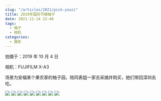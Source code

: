 ```yaml
---
slug: "/articles/2021/pick-youzi"
title: 2019年国庆节摘柚子
date: 2021-11-14 22:40
tags:
  - 柚子
  - 相机
categories:
  - 摄影
---
```


拍摄于：2019 年 10 月 4 日

相机：FUJIFILM X-A3

场景为安福某个果农家的柚子园，陪同表姐一家去采摘并购买，她们带回深圳去吃。

![](/assets/youzi/DSCF3251.JPG)
![](/assets/youzi/DSCF3255.JPG)
![](/assets/youzi/DSCF3266.JPG)
![](/assets/youzi/DSCF3269.JPG)
![](/assets/youzi/DSCF3271.JPG)
![](/assets/youzi/DSCF3277.JPG)
![](/assets/youzi/DSCF3278.JPG)
![](/assets/youzi/DSCF3284.JPG)
![](/assets/youzi/DSCF3286.JPG)
